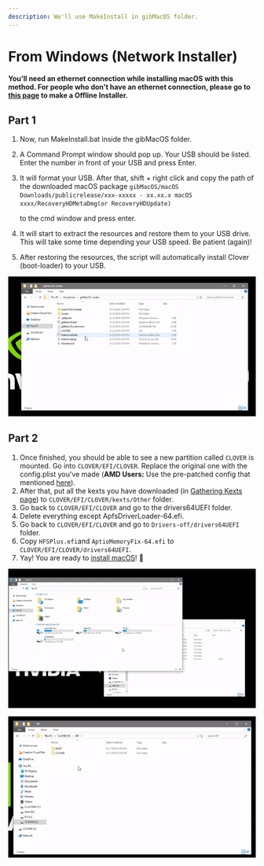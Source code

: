 ```yaml
---
description: We'll use MakeInstall in gibMacOS folder.
---
```


# From Windows \(Network Installer\)

#### **You'll need an ethernet connection while installing macOS with this method. For people who don't have an ethernet connection, please go to** [**this page**](from-windows-direct-download/convert-the-installer-to-offline.md) **to make a Offline Installer.**

## Part 1

1. Now, run MakeInstall.bat inside the gibMacOS folder.
2. A Command Prompt window should pop up. Your USB should be listed. Enter the number in front of your USB and press Enter.
3. It will format your USB. After that, shift + right click and copy the path of the downloaded macOS package `gibMacOS/macOS Downloads/publicrelease/xxx-xxxxx - xx.xx.x macOS xxxx/RecoveryHDMetaDmg(or RecoveryHDUpdate)`

    to the cmd window and press enter.

4. It will start to extract the resources and restore them to your USB drive. This will take some time depending your USB speed. Be patient \(again\)!
5. After restoring the resources, the script will automatically install Clover \(boot-loader\) to your USB.

![](../../.gitbook/assets/ezgif-4-8fa1279bb84c.gif)

## Part 2

1. Once finished, you should be able to see a new partition called `CLOVER` is mounted. Go into `CLOVER/EFI/CLOVER`. Replace the original one with the config.plist you've made \(**AMD Users:** Use the pre-patched config that mentioned [here](../get-started/prerequisites/amd-clover-config.plist.md)\).
2. After that, put all the kexts you have downloaded \(in [Gathering Kexts page](../get-started/prerequisites/gathering-kexts.md)\) to `CLOVER/EFI/CLOVER/kexts/Other` folder.
3. Go back to `CLOVER/EFI/CLOVER` and go to the drivers64UEFI folder.
4. Delete everything except ApfsDriverLoader-64.efi.
5. Go back to `CLOVER/EFI/CLOVER` and go to `Drivers-off/drivers64UEFI` folder.
6. Copy `HFSPlus.efi`and `AptioMemoryFix-64.efi` to `CLOVER/EFI/CLOVER/drivers64UEFI`.
7. Yay! You are ready to [install macOS](../actual-installation-part-1.md)! 🥳 

![Steps 1 - 2 \(Copying kexts and config.plist\)](../../.gitbook/assets/ezgif-4-106771fe2b5a.gif)

![Steps 3 - 6 \(Copying drivers for Clover\)](../../.gitbook/assets/ezgif-4-dcd1cd3e8f07.gif)


